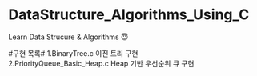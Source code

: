 # DataStructure_Algorithms_Using_C
Learn Data Strucure &amp; Algorithms :innocent:

#구현 목록#
 1.BinaryTree.c 이진 트리 구현<br/>
 2.PriorityQueue_Basic_Heap.c Heap 기반 우선순위 큐 구현<br/>

